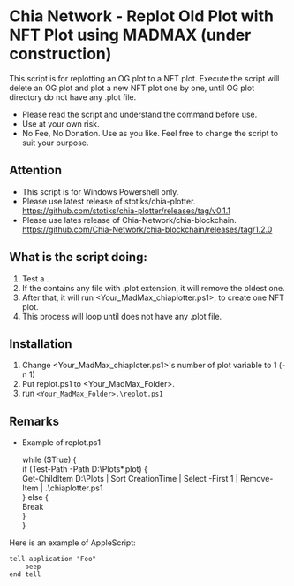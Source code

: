 # Chia Network - Replot Old Plot with NFT Plot using MADMAX (under construction)

This script is for replotting an OG plot to a NFT plot.
Execute the script will delete an OG plot and plot a new NFT plot one by one, until OG plot directory do not have any .plot file.
- Please read the script and understand the command before use.
- Use at your own risk.
- No Fee, No Donation.  Use as you like. Feel free to change the script to suit your purpose. 

## Attention
- This script is for Windows Powershell only.
- Please use latest release of stotiks/chia-plotter. https://github.com/stotiks/chia-plotter/releases/tag/v0.1.1
- Please use lates release of Chia-Network/chia-blockchain. https://github.com/Chia-Network/chia-blockchain/releases/tag/1.2.0

## What is the script doing:
1. Test a <OG Plots Directory>. 
2. If the <OG Plots Directory> contains any file with .plot extension, it will remove the oldest one.
3. After that, it will run <Your_MadMax_chiaplotter.ps1>, to create one NFT plot.
4. This process will loop until <OG Plots Directory> does not have any .plot file.

## Installation
1. Change <Your_MadMax_chiaploter.ps1>'s number of plot variable to 1  (-n 1)
2. Put replot.ps1 to <Your_MadMax_Folder>.
3. run `<Your_MadMax_Folder>.\replot.ps1`

## Remarks
- Example of replot.ps1
	
    while ($True) {\
        if (Test-Path -Path D:\Plots\*.plot) {\
            Get-ChildItem D:\Plots | Sort CreationTime | Select -First 1 | Remove-Item | .\chiaplotter.ps1\
            } else {\
            Break\
            }\
        }
	
Here is an example of AppleScript:

    tell application "Foo"
        beep
    end tell
